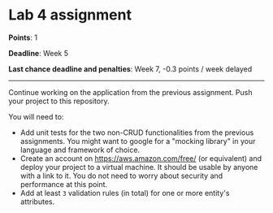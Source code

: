 # Lab 4 assignment

**Points**: 1

**Deadline**: Week 5

**Last chance deadline and penalties**: Week 7, -0.3 points / week delayed

----

Continue working on the application from the previous assignment. Push your project to this repository.

You will need to:
- Add unit tests for the two non-CRUD functionalities from the previous assignments. You might want to google for a "mocking library" in your language and framework of choice.
- Create an account on https://aws.amazon.com/free/ (or equivalent) and deploy your project to a virtual machine. It should be usable by anyone with a link to it. You do not need to worry about security and performance at this point.
- Add at least `3` validation rules (in total) for one or more entity's attributes.
